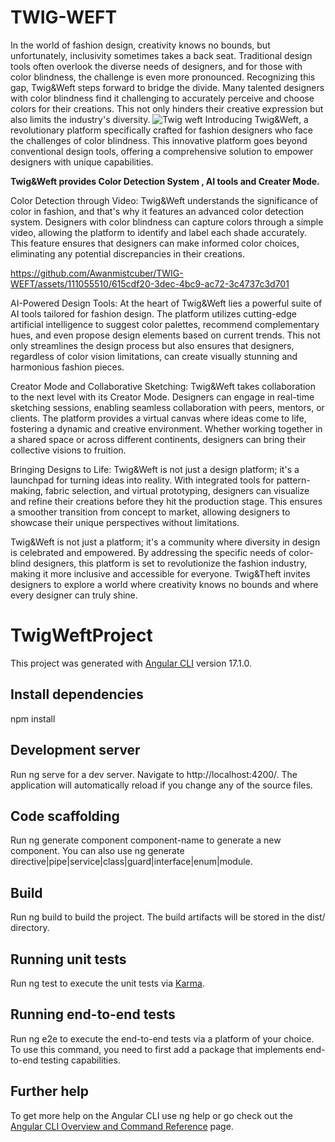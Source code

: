 # TWIG-WEFT
In the world of fashion design, creativity knows no bounds, but unfortunately, inclusivity sometimes takes a back seat. Traditional design tools often overlook the diverse needs of designers, and for those with color blindness, the challenge is even more pronounced. Recognizing this gap, Twig&Weft steps forward to bridge the divide. Many talented designers with color blindness find it challenging to accurately perceive and choose colors for their creations. This not only hinders their creative expression but also limits the industry's diversity.
![Twig   weft](https://github.com/Awanmistcuber/TWIG-WEFT/assets/111055510/e75f4230-c5ea-4d4a-9c84-935ac610eed2)
Introducing Twig&Weft, a revolutionary platform specifically crafted for fashion designers who face the challenges of color blindness. This innovative platform goes beyond conventional design tools, offering a comprehensive solution to empower designers with unique capabilities.

**Twig&Weft provides Color Detection System , AI tools and Creater Mode.**

Color Detection through Video:
Twig&Weft understands the significance of color in fashion, and that's why it features an advanced color detection system. Designers with color blindness can capture colors through a simple video, allowing the platform to identify and label each shade accurately. This feature ensures that designers can make informed color choices, eliminating any potential discrepancies in their creations.


https://github.com/Awanmistcuber/TWIG-WEFT/assets/111055510/615cdf20-3dec-4bc9-ac72-3c4737c3d701


AI-Powered Design Tools:
At the heart of Twig&Weft lies a powerful suite of AI tools tailored for fashion design. The platform utilizes cutting-edge artificial intelligence to suggest color palettes, recommend complementary hues, and even propose design elements based on current trends. This not only streamlines the design process but also ensures that designers, regardless of color vision limitations, can create visually stunning and harmonious fashion pieces.

Creator Mode and Collaborative Sketching:
Twig&Weft takes collaboration to the next level with its Creator Mode. Designers can engage in real-time sketching sessions, enabling seamless collaboration with peers, mentors, or clients. The platform provides a virtual canvas where ideas come to life, fostering a dynamic and creative environment. Whether working together in a shared space or across different continents, designers can bring their collective visions to fruition.

Bringing Designs to Life:
Twig&Weft is not just a design platform; it's a launchpad for turning ideas into reality. With integrated tools for pattern-making, fabric selection, and virtual prototyping, designers can visualize and refine their creations before they hit the production stage. This ensures a smoother transition from concept to market, allowing designers to showcase their unique perspectives without limitations.

Twig&Weft is not just a platform; it's a community where diversity in design is celebrated and empowered. By addressing the specific needs of color-blind designers, this platform is set to revolutionize the fashion industry, making it more inclusive and accessible for everyone. Twig&Theft invites designers to explore a world where creativity knows no bounds and where every designer can truly shine.

# TwigWeftProject

This project was generated with [Angular CLI](https://github.com/angular/angular-cli) version 17.1.0.

## Install dependencies
npm install

## Development server
Run ng serve for a dev server. Navigate to http://localhost:4200/. The application will automatically reload if you change any of the source files.

## Code scaffolding
Run ng generate component component-name to generate a new component. You can also use ng generate directive|pipe|service|class|guard|interface|enum|module.

## Build
Run ng build to build the project. The build artifacts will be stored in the dist/ directory.

## Running unit tests
Run ng test to execute the unit tests via [Karma](https://karma-runner.github.io).

## Running end-to-end tests
Run ng e2e to execute the end-to-end tests via a platform of your choice. To use this command, you need to first add a package that implements end-to-end testing capabilities.

## Further help
To get more help on the Angular CLI use ng help or go check out the [Angular CLI Overview and Command Reference](https://angular.io/cli) page.
